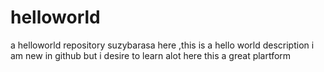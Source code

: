 # helloworld
a helloworld repository
suzybarasa here ,this is a hello world description
i am new in github but i desire to learn alot here
this a great plartform 
